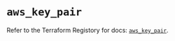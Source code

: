 # `aws_key_pair`

Refer to the Terraform Registory for docs: [`aws_key_pair`](https://registry.terraform.io/providers/hashicorp/aws/3.76.1/docs/resources/key_pair).
